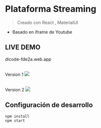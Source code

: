 # Plataforma Streaming
> Creado con React , MaterialUI
- Basado en iframe de Youtube

## LIVE DEMO

dicode-fde2a.web.app

</br> Version 1
<img src= "https://i.ibb.co/hsfs1Fk/captura.jpg" target="_blank" rel="noreferrer"/>
</br>


</br> Version 2
<img src= "https://i.ibb.co/njP97v6/dc2.jpg" target="_blank" rel="noreferrer"/>
</br>


## Configuración de desarrollo


```sh
npm install
npm start
```
